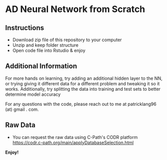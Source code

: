 # AD Neural Network from Scratch

## Instructions

* Download zip file of this repository to your computer
* Unzip and keep folder structure
* Open code file into Rstudio & enjoy

## Additional Information

For more hands on learning, try adding an additional hidden layer to the NN, or trying giving it different data for a different problem and tweaking it so it works. Additionally, try splitting the data into training and test sets to better determine model accuracy

For any questions with the code, please reach out to me at patricklang96 (at) gmail . com. 

## Raw Data 
* You can request the raw data using C-Path's CODR platform https://codr.c-path.org/main/applyDatabaseSelection.html 


**Enjoy!**

